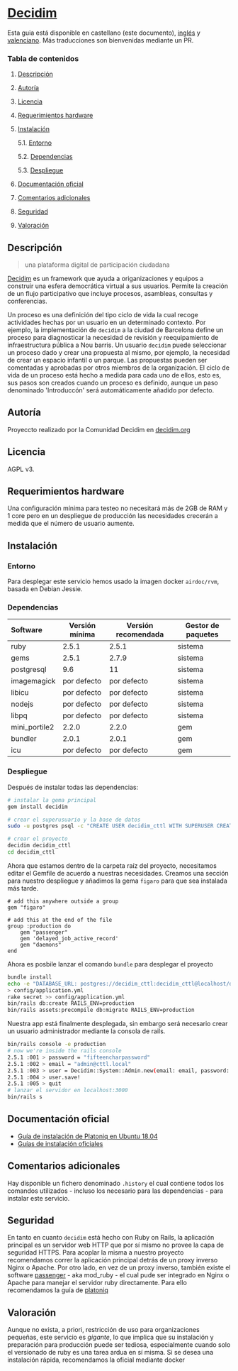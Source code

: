 # [Decidim](https://decidim.org)

Esta guia está disponible en castellano (este documento), [inglés](i18n/en.md) y [valenciano](i18n/vlc.md). Más traducciones son bienvenidas mediante un PR.

### Tabla de contenidos
1. [ Descripción ](#desc)
2. [ Autoría ](#authorship)
3. [ Licencia ](#license)
4. [ Requerimientos hardware ](#reqs)
5. [ Instalación ](#install)

	5.1. [ Entorno ](#env) 
	
	5.2. [ Dependencias ](#deps)
	
	5.3. [ Despliegue ](#deploy)


	
6. [ Documentación oficial ](#docs)
7. [ Comentarios adicionales ](#comms)
8. [ Seguridad ](#sec)
9. [ Valoración ](#val)

<a name="desc"></a>
## Descripción

> una plataforma digital de participación ciudadana

[Decidim](decidim.org) es un framework que ayuda a origanizaciones y equipos a construir una esfera democrática virtual a sus usuarios. Permite la creación de un flujo participativo que incluye procesos, asambleas, consultas y conferencias.

Un proceso es una definición del tipo ciclo de vida la cual recoge actividades hechas por un usuario en un determinado contexto. Por ejemplo, la implementación de `decidim` a la ciudad de Barcelona define un proceso para diagnosticar la necesidad de revisión y reequipamiento de infraestructura pública a Nou barris.
Un usuario `decidim` puede seleccionar un proceso dado y crear una propuesta al mismo, por ejemplo, la necesidad de crear un espacio infantil o un parque. Las propuestas pueden ser comentadas y aprobadas por otros miembros de la organización. El ciclo de vida de un proceso está hecho a medida para cada uno de ellos, esto es, sus pasos son creados cuando un proceso es definido, aunque un paso denominado 'Introduccón' será automáticamente añadido por defecto.

<a name="authorship"></a>
## Autoría

Proyeccto realizado por la Comunidad Decidim en [decidim.org](decidim.org) 
<a name="license"></a>
## Licencia
AGPL v3.

<a name="reqs"></a>
## Requerimientos hardware
Una configuración mínima para testeo no necesitará más de 2GB de RAM y 1 core pero en un despliegue de producción las necesidades crecerán a medida que el número de usuario aumente.

<a name="install"></a>
## Instalación

<a name="env"></a>
### Entorno

Para desplegar este servicio hemos usado la imagen docker `airdoc/rvm`, basada en Debian Jessie.
<a name="deps"></a>
### Dependencias
| Software | Versión mínima | Versión recomendada | Gestor de paquetes |
| :-------- | --------------- | ------------------- | --------------- |
| ruby | 2.5.1 | 2.5.1 | sistema |
| gems | 2.5.1 | 2.7.9 | sistema |
| postgresql | 9.6 | 11 | sistema | 
| imagemagick | por defecto | por defecto | sistema |
| libicu | por defecto | por defecto | sistema |
| nodejs | por defecto | por defecto | sistema |
| libpq | por defecto | por defecto | sistema |
| mini_portile2 | 2.2.0 | 2.2.0| gem |
| bundler | 2.0.1 | 2.0.1 | gem | 
| icu | por defecto | por defecto | gem | 


<a name="deploy"></a>
### Despliegue
Después de instalar todas las dependencias:
```bash
# instalar la gema principal
gem install decidim

# crear el superusuario y la base de datos 
sudo -u postgres psql -c "CREATE USER decidim_cttl WITH SUPERUSER CREATEDB NOCREATEROLE PASSWORD 'decidim_cttl'"

# crear el proyecto 
decidim decidim_cttl
cd decidim_cttl
```
Ahora que estamos dentro de la carpeta raíz del proyecto, necesitamos editar el Gemfile de acuerdo a nuestras necesidades.
Creamos una sección para nuestro despliegue y añadimos la gema `figaro` para que sea instalada más tarde.

```vim
# add this anywhere outside a group
gem "figaro"

# add this at the end of the file
group :production do
	gem "passenger"
	gem 'delayed_job_active_record'
	gem "daemons"
end
```
Ahora es posbile lanzar el comando `bundle` para desplegar el proyecto

```bash
bundle install
echo -e "DATABASE_URL: postgres://decidim_cttl:decidim_cttl@localhost/decidim_prod \nSECRET_KEY_BASE:" \
> config/application.yml
rake secret >> config/application.yml
bin/rails db:create RAILS_ENV=production
bin/rails assets:precompile db:migrate RAILS_ENV=production
```
Nuestra app está finalmente desplegada, sin embargo será necesario crear un usuario administrador mediante la consola de rails.

```bash
bin/rails console -e production
# now we're inside the rails console
2.5.1 :001 > password = "fifteencharpassword"
2.5.1 :002 > email = "admin@cttl.local"
2.5.1 :003 > user = Decidim::System::Admin.new(email: email, password: password, password_confirmation: password(
2.5.1 :004 > user.save!
2.5.1 :005 > quit
# lanzar el servidor en localhost:3000
bin/rails s
```
<a name="docs"></a>
## Documentación oficial
- [Guía de instalación de Platoniq en Ubuntu 18.04](https://github.com/Platoniq/decidim-install/blob/master/decidim-bionic.md)
- [Guías de instalación oficiales](https://github.com/decidim/decidim/blob/master/docs/getting_started.md)


<a name="comms"></a>
## Comentarios adicionales

Hay disponible un fichero denominado `.history` el cual contiene todos los comandos utilizados - incluso los necesario para las dependencias - para instalar este servicio.

<a name="sec"></a>
## Seguridad
En tanto en cuanto `decidim` está hecho con Ruby on Rails, la aplicación principal es un servidor web HTTP que por sí mismo no provee la capa de seguridad HTTPS. Para acoplar la misma a nuestro proyecto recomendamos correr la aplicación principal detrás de un proxy inverso Nginx o Apache.
Por otro lado, en vez de un proxy inverso, también existe el software [passenger](https://www.phusionpassenger.com) - aka mod_ruby - el cual pude ser integrado en Nginx o Apache para manejar el servidor ruby directamente. Para ello recomendamos la guía de [platoniq](https://github.com/Platoniq/decidim-install/blob/master/decidim-bionic.md#4-installing-nginx)

<a name="val"></a>
## Valoración

Aunque no exista, a priori, restricción de uso para organizaciones pequeñas, este servicio es _gigante_, lo que implica que su instalación y preparación para producción puede ser tediosa, especialmente cuando solo el versionado de ruby es una tarea ardua en sí misma. Si se desea una instalación rápida, recomendamos la oficial mediante docker
